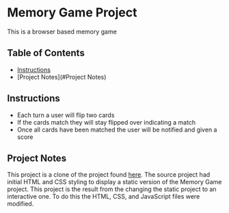 # Memory Game Project
This is a browser based memory game

## Table of Contents

* [Instructions](#Instructions)
* [Project Notes](#Project Notes)

## Instructions

* Each turn a user will flip two cards
* If the cards match they will stay flipped over indicating a match
* Once all cards have been matched the user will be notified and given a score

## Project Notes

This project is a clone of the project found [here](https://github.com/udacity/fend-project-memory-game). The source project had initial HTML and CSS styling to display a static version of the Memory Game project. This project is the result from the changing the static project to an interactive one. To do this the HTML, CSS, and JavaScript files were modified.
